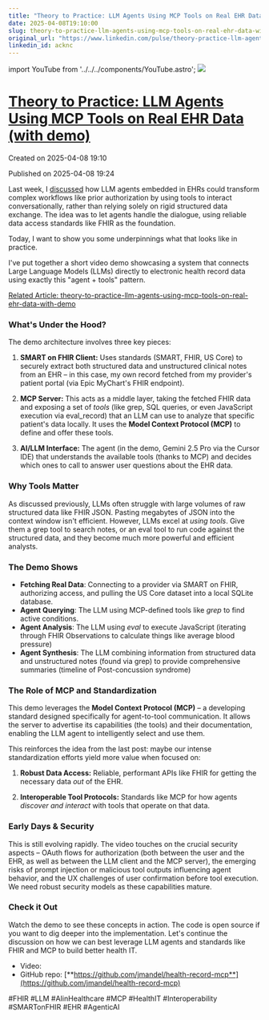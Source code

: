 ```yaml
---
title: "Theory to Practice: LLM Agents Using MCP Tools on Real EHR Data (with demo)"
date: 2025-04-08T19:10:00
slug: theory-to-practice-llm-agents-using-mcp-tools-on-real-ehr-data-with-demo
original_url: "https://www.linkedin.com/pulse/theory-practice-llm-agents-using-mcp-tools-real-ehr-data-mandel-md-acknc"
linkedin_id: acknc
---
```


import YouTube from '../../../components/YouTube.astro';
![](https://media.licdn.com/mediaD5612AQElZrWw7Gcq6w)

[Theory to Practice: LLM Agents Using MCP Tools on Real EHR Data (with demo)](/posts/theory-to-practice-llm-agents-using-mcp-tools-on-real-ehr-data-with-demo)
==============================================================================================================================================================

Created on 2025-04-08 19:10

Published on 2025-04-08 19:24

Last week, I [discussed](/posts/prior-auth-is-friction-can-t-we-just-talk) how LLM agents embedded in EHRs could transform complex workflows like prior authorization by using tools to interact conversationally, rather than relying solely on rigid structured data exchange. The idea was to let agents handle the dialogue, using reliable data access standards like FHIR as the foundation.

Today, I want to show you some underpinnings what that looks like in practice.

I've put together a short video demo showcasing a system that connects Large Language Models (LLMs) directly to electronic health record data using exactly this "agent + tools" pattern.

[Related Article: theory-to-practice-llm-agents-using-mcp-tools-on-real-ehr-data-with-demo](/posts/theory-to-practice-llm-agents-using-mcp-tools-on-real-ehr-data-with-demo)

### What's Under the Hood?

The demo architecture involves three key pieces:

1. **SMART on FHIR Client:** Uses standards (SMART, FHIR, US Core) to securely extract both structured data and unstructured clinical notes from an EHR – in this case, my own record fetched from my provider's patient portal (via Epic MyChart's FHIR endpoint).

2. **MCP Server:** This acts as a middle layer, taking the fetched FHIR data and exposing a set of *tools* (like grep, SQL queries, or even JavaScript execution via eval\_record) that an LLM can use to analyze that specific patient's data locally. It uses the **Model Context Protocol (MCP)** to define and offer these tools.

3. **AI/LLM Interface:** The agent (in the demo, Gemini 2.5 Pro via the Cursor IDE) that understands the available tools (thanks to MCP) and decides which ones to call to answer user questions about the EHR data.

### Why Tools Matter

As discussed previously, LLMs often struggle with large volumes of raw structured data like FHIR JSON. Pasting megabytes of JSON into the context window isn't efficient. However, LLMs excel at *using tools*. Give them a grep tool to search notes, or an eval tool to run code against the structured data, and they become much more powerful and efficient analysts.

### The Demo Shows

* **Fetching Real Data**: Connecting to a provider via SMART on FHIR, authorizing access, and pulling the US Core dataset into a local SQLite database.
* **Agent Querying**: The LLM using MCP-defined tools like *grep* to find active conditions.
* **Agent Analysis**: The LLM using *eval*  to execute JavaScript (iterating through FHIR Observations to calculate things like average blood pressure)
* **Agent Synthesis**: The LLM combining information from structured data and unstructured notes (found via grep) to provide comprehensive summaries (timeline of Post-concussion syndrome)

### The Role of MCP and Standardization

This demo leverages the **Model Context Protocol (MCP)** – a developing standard designed specifically for agent-to-tool communication. It allows the server to advertise its capabilities (the tools) and their documentation, enabling the LLM agent to intelligently select and use them.

This reinforces the idea from the last post: maybe our intense standardization efforts yield more value when focused on:

1. **Robust Data Access:** Reliable, performant APIs like FHIR for getting the necessary data *out* of the EHR.

2. **Interoperable Tool Protocols:** Standards like MCP for how agents *discover and interact* with tools that operate on that data.

### Early Days & Security

This is still evolving rapidly. The video touches on the crucial security aspects – OAuth flows for authorization (both between the user and the EHR, as well as between the LLM client and the MCP server), the emerging risks of prompt injection or malicious tool outputs influencing agent behavior, and the UX challenges of user confirmation before tool execution. We need robust security models as these capabilities mature.

### Check it Out

Watch the demo to see these concepts in action. The code is open source if you want to dig deeper into the implementation. Let's continue the discussion on how we can best leverage LLM agents and standards like FHIR and MCP to build better health IT.

* Video: <YouTube id="K0t6MRyIqZU" />
* GitHub repo: [**https://github.com/jmandel/health-record-mcp**](https://github.com/jmandel/health-record-mcp)

#FHIR #LLM #AIinHealthcare #MCP #HealthIT #Interoperability #SMARTonFHIR #EHR #AgenticAI